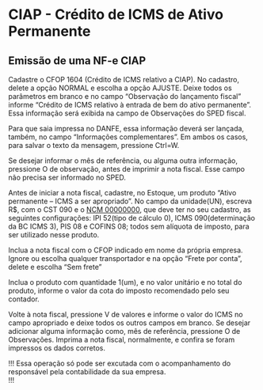 # CIAP - Crédito de ICMS de Ativo Permanente

## Emissão de uma NF-e CIAP

Cadastre o CFOP 1604 (Crédito de ICMS relativo a CIAP). No cadastro, delete a opção NORMAL e escolha a opção AJUSTE. Deixe todos os parâmetros em branco e no campo “Observação do lançamento fiscal” informe “Crédito de ICMS relativo à entrada de bem do ativo permanente”. Essa informação será exibida na campo de Observações do SPED fiscal.

Para que saia impressa no DANFE, essa informação deverá ser lançada, também, no campo “Informações complementares”. Em ambos os casos, para salvar o texto da mensagem, pressione Ctrl=W.

Se desejar informar o mês de referência,  ou alguma outra informação, pressione O de observação, antes de imprimir a nota fiscal. Esse campo não precisa ser informado no SPED.

Antes de iniciar a nota fiscal, cadastre, no Estoque, um produto “Ativo permanente – ICMS a ser apropriado”. No campo da unidade(UN), escreva R$, com o CST 090 e o [NCM 00000000](../Estoque/ncm-00000000-uso-generico.md), que deve ter no seu cadastro, as seguintes configurações: IPI 52(tipo de cálculo 0), ICMS 090(determinação da BC ICMS 3), PIS 08 e COFINS 08; todos sem alíquota de imposto, para ser utilizado nesse produto.

Inclua a nota fiscal com o CFOP indicado em nome da própria empresa. Ignore ou escolha qualquer transportador e na opção “Frete por conta”, delete e escolha “Sem frete”

Inclua o produto com quantidade 1(um), e no valor unitário e no total do produto, informe o valor da cota do imposto recomendado pelo seu contador.

Volte à nota fiscal, pressione V de valores e informe o valor do ICMS no campo apropriado e deixe todos os outros campos em branco. Se desejar adicionar alguma informação como, mês de referência, pressione O de Observações. Imprima a nota fiscal, normalmente, e confira se foram impressos os dados corretos.

!!!
Essa operação só pode ser excutada com o acompanhamento do responsável pela contabilidade da sua empresa.   
!!!